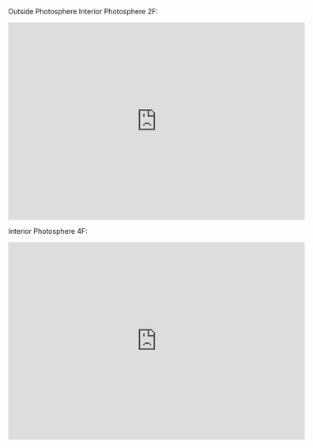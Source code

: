 Outside Photosphere
Interior Photosphere 2F:

<iframe width="600" height="400" allowfullscreen style="border-style:none;" src="https://cdn.pannellum.org/2.5/pannellum.htm#panorama=https%3A//i.ibb.co/9tysxFN/Photosphere3.jpg"></iframe>

Interior Photosphere 4F:

<iframe width="600" height="400" allowfullscreen style="border-style:none;" src="https://cdn.pannellum.org/2.5/pannellum.htm#panorama=https%3A//i.ibb.co/JcqjJSj/Photosphere2.jpg"></iframe>

